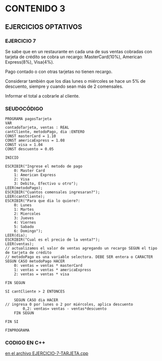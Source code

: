# CONTENIDO 3

## EJERCICIOS OPTATIVOS

### EJERCICIO 7

Se sabe que en un restaurante en cada una de sus ventas cobradas con tarjeta de crédito se cobra un recargo: MasterCard(10%), American Express(8%), Visa(4%). 

Pago contado o con otras tarjetas no tienen recargo. 

Considerar también que los días lunes o miércoles se hace un 5% de descuento, siempre y cuando sean más de 2 comensales. 

Informar el total a cobrarle al cliente.

### SEUDOCÓDIGO

```
PROGRAMA pagosTarjeta
VAR
contadoTarjeta, ventas : REAL
cantCliente, metodoPago, dia :ENTERO
CONST masterCard = 1.10
CONST americaExpress = 1.08
CONST visa = 1.04
CONST descuento = 0.05

INICIO

ESCRIBIR("Ingrese el metodo de pago 
	0: Master Card
	1: American Express
	2: Visa
	3: Debito, Efectivo u otro");
LEER(metodoPago);
ESCRIBIR("Cuantos comensales ingresaran?");
LEER(cantCliente);
ESCRIBIR("Para que dia lo quiere?:
	0: Lunes
	1: Martes
	2: Miercoles
	3: Jueves
	4: Viernes
	5: Sabado
	6: Domingo");
LEER(dia);
ESCRIBIR("Cual es el precio de la venta?");
LEER(ventas);
// actualizamos el valor de ventas agregando un recargo SEGUN el tipo de tarjeta de crédito
// metodoPago es una variable selectora. DEBE SER entera o CARACTER
SEGUN CASO metodoPago HACER
	0: ventas = ventas * masterCard
	1: ventas = ventas * americaExpress
	2: ventas = ventas * visa	

FIN SEGUN

SI cantCliente > 2 ENTONCES

	SEGUN CASO dia HACER
// ingresa 0 por lunes o 2 por miércoles, aplica descuento
		0,2: ventas= ventas - ventas*descuento
	FIN SEGUN

FIN SI

FINPROGRAMA
```
### CODIGO EN C++

[en el archivo EJERCICIO-7-TARJETA.cpp](EJERCICIO-7-TARJETA.cpp)
